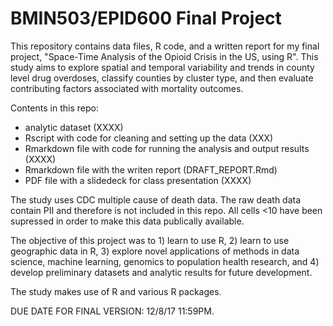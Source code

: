 # BMIN503/EPID600 Final Project

This repository contains data files, R code, and a written report for my final project, "Space-Time Analysis of the Opioid Crisis in the US, using R". This study aims to explore spatial and temporal variability and trends in county level drug overdoses, classify counties by cluster type, and then evaluate contributing factors associated with mortality outcomes. 

Contents in this repo:
 - analytic dataset (XXXX)
 - Rscript with code for cleaning and setting up the data (XXX)
 - Rmarkdown file with code for running the analysis and output results (XXXX)
 - Rmarkdown file with the writen report (DRAFT_REPORT.Rmd) 
 - PDF file with a slidedeck for class presentation (XXXX)

The study uses CDC multiple cause of death data. The raw death data contain PII and therefore is not included in this repo.  All cells <10 have been supressed in order to make this data publically available.

The objective of this project was to 1) learn to use R, 2) learn to use geographic data in R, 3) explore novel applications of methods in data science, machine learning, genomics to population health research, and 4) develop preliminary datasets and analytic results for future development.

The study makes use of R and various R packages.  

DUE DATE FOR FINAL VERSION: 12/8/17 11:59PM.
